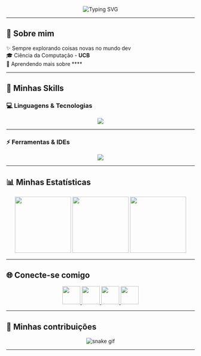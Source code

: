 <!-- Banner animado -->
<p align="center">
  <img src="https://readme-typing-svg.herokuapp.com?font=Fira+Code&size=35&duration=4000&pause=2000&color=8A2BE2&center=true&vCenter=true&width=1000&height=70&lines=Eai!+Bem-vindo+ao+meu+GitHub!;Dev+em+constante+evolução+💻;Bora+codar+🚀" alt="Typing SVG" />
</p>

---

## 👾 Sobre mim

✨ Sempre explorando coisas novas no mundo dev  
🎓 Ciência da Computação - **UCB**  
🌱 Aprendendo mais sobre ****   

---

## 🚀 Minhas Skills

### 💻 Linguagens & Tecnologias

<div align="center">
  <img src="https://skillicons.dev/icons?i=c,cs,python,java,js,html,css,mysql&theme=dark" />
</div>

---

### ⚡ Ferramentas & IDEs

<div align="center">
  <img src="https://skillicons.dev/icons?i=git,github,vscode,eclipse,idea,unity,trello&theme=dark" />
</div>

---

## 📊 Minhas Estatísticas

<p align="center">
  <img src="https://github-readme-stats.vercel.app/api?username=Soares19SS&show_icons=true&theme=radical&title_color=8A2BE2&icon_color=8A2BE2&hide_border=true" height="150" />
  <img src="https://github-readme-streak-stats.herokuapp.com/?user=Soares19SS&theme=radical&hide_border=true&ring=8A2BE2&currStreakLabel=8A2BE2" height="150" />
  <img src="https://github-readme-stats.vercel.app/api/top-langs?username=Soares19SS&layout=compact&langs_count=6&theme=radical&title_color=8A2BE2&hide_border=true" height="150" />
</p>

---

## 🌐 Conecte-se comigo

<p align="center">
  <a href="https://www.instagram.com/eduuardo1st" target="_blank">
    <img src="https://skillicons.dev/icons?i=instagram&theme=dark" width="48"/>
  </a>
  <a href="https://www.linkedin.com/in/eduardo-gon%C3%A7alves-de-mesquita-3ab8bb325" target="_blank">
    <img src="https://skillicons.dev/icons?i=linkedin&theme=dark" width="48"/>
  </a>
  <a href="mailto:eduardouc388@gmail.com" target="_blank">
    <img src="https://skillicons.dev/icons?i=gmail&theme=dark" width="48"/>
  </a>
  <a href="https://discordapp.com/users/897296310867230770" target="_blank">
    <img src="https://skillicons.dev/icons?i=discord&theme=dark" width="48"/>
  </a>
</p>

---

## 🐍 Minhas contribuições

<p align="center">
  <img src="https://raw.githubusercontent.com/Soares19SS/Soares19SS/output/github-contribution-grid-snake-dark.svg" alt="snake gif" />
</p>

---

